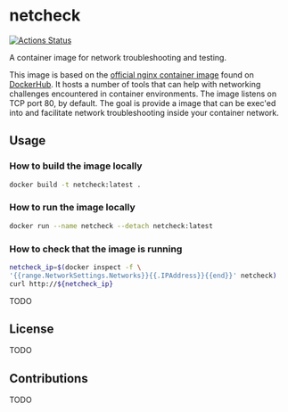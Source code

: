 # netcheck

[![Actions Status](https://github.com/netserf/netcheck/workflows/Docs/badge.svg)](https://github.com/netserf/netcheck/actions)

A container image for network troubleshooting and testing.

This image is based on the [official nginx container image](https://hub.docker.com/_/nginx)
found on [DockerHub](https://hub.docker.com). It hosts a number of tools that
can help with networking challenges encountered in container environments. The
image listens on TCP port 80, by default. The goal is provide a image that can
be exec'ed into and facilitate network troubleshooting inside your container
network.

## Usage

### How to build the image locally

```bash
docker build -t netcheck:latest .
```

### How to run the image locally

```bash
docker run --name netcheck --detach netcheck:latest
```

### How to check that the image is running

```bash
netcheck_ip=$(docker inspect -f \
'{{range.NetworkSettings.Networks}}{{.IPAddress}}{{end}}' netcheck)
curl http://${netcheck_ip}
```

TODO

## License

TODO

## Contributions

TODO
